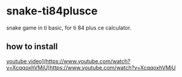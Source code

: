 # snake-ti84plusce
<p>snake game in ti basic, for ti 84 plus ce calculator.</p>
<h2>how to install</h2>
<a href='https://www.youtube.com/watch?v=XcqqoxhVMjU'>youtube video](https://www.youtube.com/watch?v=XcqqoxhVMjU)https://www.youtube.com/watch?v=XcqqoxhVMjU</a>

